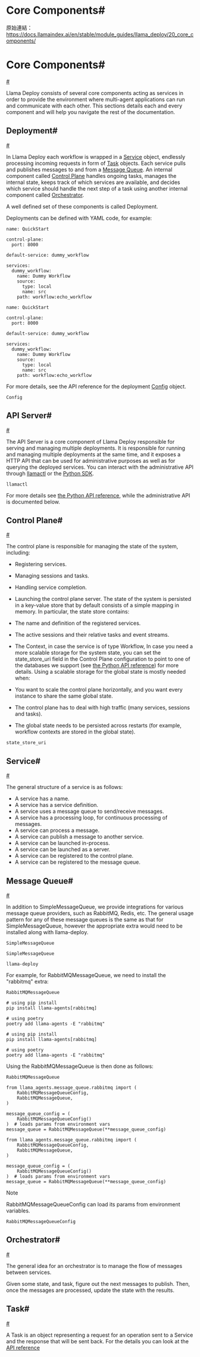 # Core Components#

原始連結：https://docs.llamaindex.ai/en/stable/module_guides/llama_deploy/20_core_components/

# Core Components#

[#](https://docs.llamaindex.ai/en/stable/module_guides/llama_deploy/20_core_components/#core-components)

Llama Deploy consists of several core components acting as services in order to provide the environment where
multi-agent applications can run and communicate with each other. This sections details each and every component and
will help you navigate the rest of the documentation.

## Deployment#

[#](https://docs.llamaindex.ai/en/stable/module_guides/llama_deploy/20_core_components/#deployment)

In Llama Deploy each workflow is wrapped in a [Service](https://docs.llamaindex.ai/en/stable/module_guides/llama_deploy/20_core_components/#service) object, endlessly processing incoming requests in
form of [Task](https://docs.llamaindex.ai/en/stable/module_guides/llama_deploy/20_core_components/#task) objects. Each service pulls and publishes messages to and from a [Message Queue](https://docs.llamaindex.ai/en/stable/module_guides/llama_deploy/20_core_components/#message-queue).
An internal component called [Control Plane](https://docs.llamaindex.ai/en/stable/module_guides/llama_deploy/20_core_components/#control-plane) handles ongoing tasks, manages the internal state, keeps
track of which services are available, and decides which service should handle the next step of a task using another
internal component called [Orchestrator](https://docs.llamaindex.ai/en/stable/module_guides/llama_deploy/20_core_components/#orchestrator).

A well defined set of these components is called Deployment.

Deployments can be defined with YAML code, for example:

```
name: QuickStart

control-plane:
  port: 8000

default-service: dummy_workflow

services:
  dummy_workflow:
    name: Dummy Workflow
    source:
      type: local
      name: src
    path: workflow:echo_workflow
```

```
name: QuickStart

control-plane:
  port: 8000

default-service: dummy_workflow

services:
  dummy_workflow:
    name: Dummy Workflow
    source:
      type: local
      name: src
    path: workflow:echo_workflow
```

For more details, see the API reference for the deployment [Config](https://docs.llamaindex.ai/en/stable/api_reference/llama_deploy/apiserver/#llama_deploy.apiserver.config_parser.Config) object.

```
Config
```

## API Server#

[#](https://docs.llamaindex.ai/en/stable/module_guides/llama_deploy/20_core_components/#api-server)

The API Server is a core component of Llama Deploy responsible for serving and managing multiple deployments. It is
responsible for running and managing multiple deployments at the same time, and it exposes a HTTP API that can be used
for administrative purposes as well as for querying the deployed services. You can interact with the administrative
API through [llamactl](https://docs.llamaindex.ai/en/stable/module_guides/llama_deploy/50_llamactl/) or the [Python SDK](https://docs.llamaindex.ai/en/stable/module_guides/llama_deploy/40_python_sdk/).

```
llamactl
```

For more details see [the Python API reference](https://docs.llamaindex.ai/en/stable/api_reference/llama_deploy/apiserver/), while the administrative
API is documented below.

## Control Plane#

[#](https://docs.llamaindex.ai/en/stable/module_guides/llama_deploy/20_core_components/#control-plane)

The control plane is responsible for managing the state of the system, including:

- Registering services.
- Managing sessions and tasks.
- Handling service completion.
- Launching the control plane server.
The state of the system is persisted in a key-value store that by default consists of a simple mapping in memory.
In particular, the state store contains:

- The name and definition of the registered services.
- The active sessions and their relative tasks and event streams.
- The Context, in case the service is of type Workflow,
In case you need a more scalable storage for the system state, you can set the state_store_uri field in the Control
Plane configuration to point to one of the databases we support (see
[the Python API reference](https://docs.llamaindex.ai/en/stable/api_reference/llama_deploy/control_plane/)) for more details.
Using a scalable storage for the global state is mostly needed when:
- You want to scale the control plane horizontally, and you want every instance to share the same global state.
- The control plane has to deal with high traffic (many services, sessions and tasks).
- The global state needs to be persisted across restarts (for example, workflow contexts are stored in the global state).

```
state_store_uri
```

## Service#

[#](https://docs.llamaindex.ai/en/stable/module_guides/llama_deploy/20_core_components/#service)

The general structure of a service is as follows:

- A service has a name.
- A service has a service definition.
- A service uses a message queue to send/receive messages.
- A service has a processing loop, for continuous processing of messages.
- A service can process a message.
- A service can publish a message to another service.
- A service can be launched in-process.
- A service can be launched as a server.
- A service can be registered to the control plane.
- A service can be registered to the message queue.
## Message Queue#

[#](https://docs.llamaindex.ai/en/stable/module_guides/llama_deploy/20_core_components/#message-queue)

In addition to SimpleMessageQueue, we provide integrations for various
message queue providers, such as RabbitMQ, Redis, etc. The general usage pattern
for any of these message queues is the same as that for SimpleMessageQueue,
however the appropriate extra would need to be installed along with llama-deploy.

```
SimpleMessageQueue
```

```
SimpleMessageQueue
```

```
llama-deploy
```

For example, for RabbitMQMessageQueue, we need to install the "rabbitmq" extra:

```
RabbitMQMessageQueue
```

```
# using pip install
pip install llama-agents[rabbitmq]

# using poetry
poetry add llama-agents -E "rabbitmq"
```

```
# using pip install
pip install llama-agents[rabbitmq]

# using poetry
poetry add llama-agents -E "rabbitmq"
```

Using the RabbitMQMessageQueue is then done as follows:

```
RabbitMQMessageQueue
```

```
from llama_agents.message_queue.rabbitmq import (
    RabbitMQMessageQueueConfig,
    RabbitMQMessageQueue,
)

message_queue_config = (
    RabbitMQMessageQueueConfig()
)  # loads params from environment vars
message_queue = RabbitMQMessageQueue(**message_queue_config)
```

```
from llama_agents.message_queue.rabbitmq import (
    RabbitMQMessageQueueConfig,
    RabbitMQMessageQueue,
)

message_queue_config = (
    RabbitMQMessageQueueConfig()
)  # loads params from environment vars
message_queue = RabbitMQMessageQueue(**message_queue_config)
```

Note

RabbitMQMessageQueueConfig can load its params from environment variables.

```
RabbitMQMessageQueueConfig
```

## Orchestrator#

[#](https://docs.llamaindex.ai/en/stable/module_guides/llama_deploy/20_core_components/#orchestrator)

The general idea for an orchestrator is to manage the flow of messages between services.

Given some state, and task, figure out the next messages to publish. Then, once
the messages are processed, update the state with the results.

## Task#

[#](https://docs.llamaindex.ai/en/stable/module_guides/llama_deploy/20_core_components/#task)

A Task is an object representing a request for an operation sent to a Service and the response that will be sent back.
For the details you can look at the [API reference](https://docs.llamaindex.ai/en/stable/api_reference/llama_deploy/types/)

